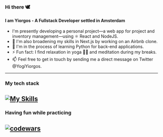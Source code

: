 ### Hi there 🕊️

#### I am Yiorgos - A Fullstack Developer settled in Amsterdam

- I'm presently developing a personal project—a web app for project and inventory management—using ⚛️ React and NodeJS.
- 🌿 I'm also broadening my skills in Next.js by working on an Airbnb clone.
- 📖 I'm in the process of learning Python for back-end applications.
- ⚡ Fun fact: I find relaxation in yoga 🧘‍♂️ and meditation during my breaks.
- 📫 Feel free to get in touch by sending me a direct message on Twitter @YogiYiorgos.

---
### My tech stack
[![My Skills](https://skillicons.dev/icons?i=js,react,python,bash,electron,vite,mongodb,nodejs,express,next,tailwind,typescript,linux,git,neovim)](https://skillicons.dev)
---
### Having fun while practicing
<a href="#"><img src="https://www.codewars.com/users/yogiyiorgos/badges/large" alt="codewars" border="0"></a>
---
